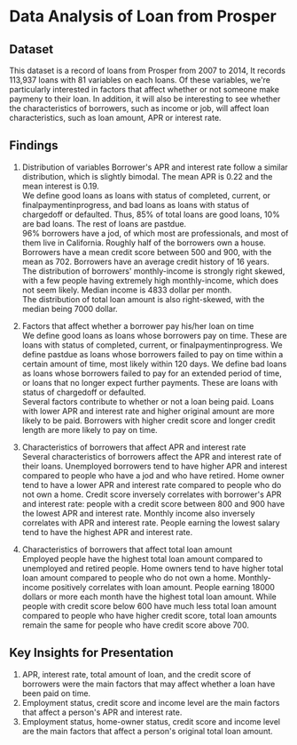 # Data Analysis of Loan from Prosper


## Dataset

This dataset is a record of loans from Prosper from 2007 to 2014, It records 113,937 loans with 81 variables on each loans. Of these variables, we're particularly interested in factors that affect whether or not someone make paymeny to their loan. In addition, it will also be interesting to see whether the characteristics of borrowers, such as income or job, will affect loan characteristics, such as loan amount, APR or interest rate.


## Findings

1. Distribution of variables
Borrower's APR and interest rate follow a similar distribution, which is slightly bimodal. The mean APR is 0.22 and the mean interest is 0.19.   
We define good loans as loans with status of completed, current, or finalpaymentinprogress, and bad loans as loans with status of chargedoff or defaulted. Thus, 85% of total loans are good loans, 10% are bad loans. The rest of loans are pastdue.   
96% borrowers have a jod, of which most are professionals, and most of them live in California. Roughly half of the borrowers own a house.  
Borrowers have a mean credit score between 500 and 900, with the mean as 702. Borrowers have an average credit history of 16 years.   
The distribution of borrowers' monthly-income is strongly right skewed, with a few people having extremely high monthly-income, which does not seem likely. Median income is 4833 dollar per month.   
The distribution of total loan amount is also right-skewed, with the median being 7000 dollar.  
  
2. Factors that affect whether a borrower pay his/her loan on time  
We define good loans as loans whose borrowers pay on time. These are loans with status of completed, current, or finalpaymentinprogress. We define pastdue as loans whose borrowers failed to pay on time within a certain amount of time, most likely within 120 days. We define bad loans as loans whose borrowers failed to pay for an extended period of time, or loans that no longer expect further payments. These are loans with status of chargedoff or defaulted.  
Several factors contribute to whether or not a loan being paid. Loans with lower APR and interest rate and higher original amount are more likely to be paid. Borrowers with higher credit score and longer credit length are more likely to pay on time.  
  
3. Characteristics of borrowers that affect APR and interest rate  
Several characteristics of borrowers affect the APR and interest rate of their loans. Unemployed borrowers tend to have higher APR and interest compared to people who have a jod and who have retired. Home owner tend to have a lower APR and interest rate compared to people who do not own a home. Credit score inversely correlates with borrower's APR and interest rate: people with a credit score between 800 and 900 have the lowest APR and interest rate. Monthly income also inversely correlates with APR and interest rate. People earning the lowest salary tend to have the highest APR and interest rate.  
  
4. Characteristics of borrowers that affect total loan amount  
Employed people have the highest total loan amount compared to unemployed and retired people. Home owners tend to have higher total loan amount compared to people who do not own a home. Monthly-income positively correlates with loan amount. People earning 18000 dollars or more each month have the highest total loan amount. While people with credit score below 600 have much less total loan amount compared to people who have higher credit score, total loan amounts remain the same for people who have credit score above 700.   
  

## Key Insights for Presentation

1. APR, interest rate, total amount of loan, and the credit score of borrowers were the main factors that may affect whether a loan have been paid on time.  
2. Employment status, credit score and income level are the main factors that affect a person's APR and interest rate.  
3. Employment status, home-owner status, credit score and income level are the main factors that affect a person's original total loan amount.  


